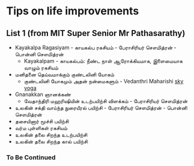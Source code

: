 # Tips on life improvements
## List 1 (from MIT Super Senior Mr Pathasarathy)
* Kayakalpa Ragasiyam - காயகல்ப ரகசியம் - பேராசிரியர் சௌமித்ரன் - பொன்னி  சௌமித்ரன்
  - Kayakalpam - காயகல்பம்: நீண்ட நாள் ஆரோக்கியமாக, இளைமையாக வாழும் ரகசியம்
* மனிதனை தெய்வமாக்கும் குண்டலினி யோகம்
  -  குண்டலினி யோகமும் அதன் நன்மைகளும் - Vedanthri Maharishi [sky yoga](https://www.kundaliniyoga.edu.in/)
* Gnanakkan ஞானக்கண்
  - வேதாந்திரி மஹரிஷியின் உடற்பயிற்சி விளக்கம் - பேராசிரியர் சௌமித்ரன்
* உலகின் சக்தி வாய்ந்த நுரையீரல் பயிற்சி - பேராசிரியர் சௌமித்ரன் - பொன்னி  சௌமித்ரன்
* தசையினார் மூச்சி பயிற்சி
* வர்ம புள்ளிகள் ரகசியம்
* உலகின் தலை சிறந்த உடற்பயிற்சி
* உலகின் தலை சிறந்த கால் பயிற்சி 

### To Be Continued
